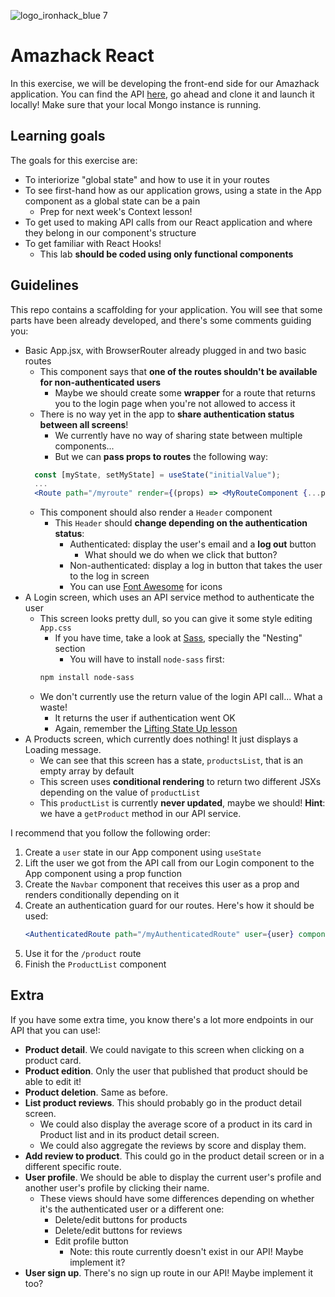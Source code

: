 ![logo_ironhack_blue 7](https://user-images.githubusercontent.com/23629340/40541063-a07a0a8a-601a-11e8-91b5-2f13e4e6b441.png)

# Amazhack React

In this exercise, we will be developing the front-end side for our Amazhack application. You can find the API [here](https://github.com/IronPTSolutions/amazhack-api), go ahead and clone it and launch it locally! Make sure that your local Mongo instance is running.

## Learning goals

The goals for this exercise are:

- To interiorize "global state" and how to use it in your routes
- To see first-hand how as our application grows, using a state in the App component as a global state can be a pain
  - Prep for next week's Context lesson!
- To get used to making API calls from our React application and where they belong in our component's structure
- To get familiar with React Hooks!
  - This lab **should be coded using only functional components**

## Guidelines

This repo contains a scaffolding for your application. You will see that some parts have been already developed, and there's some comments guiding you:

- Basic App.jsx, with BrowserRouter already plugged in and two basic routes
  - This component says that **one of the routes shouldn't be available for non-authenticated users**
    - Maybe we should create some **wrapper** for a route that returns you to the login page when you're not allowed to access it
  - There is no way yet in the app to **share authentication status between all screens**!
    - We currently have no way of sharing state between multiple components...
    - But we can **pass props to routes** the following way:
  ```jsx
  	const [myState, setMyState] = useState("initialValue");
  	...
  	<Route path="/myroute" render={(props) => <MyRouteComponent {...props} myState={myState} />} />
  ```
  - This component should also render a `Header` component
    - This `Header` should **change depending on the authentication status**:
      - Authenticated: display the user's email and a **log out** button
        - What should we do when we click that button?
      - Non-authenticated: display a log in button that takes the user to the log in screen
      - You can use [Font Awesome](https://fontawesome.com/how-to-use/on-the-web/using-with/react) for icons
- A Login screen, which uses an API service method to authenticate the user
  - This screen looks pretty dull, so you can give it some style editing `App.css`
    - If you have time, take a look at [Sass](https://sass-lang.com/guide), specially the "Nesting" section
      - You will have to install `node-sass` first:
    ```bash
    npm install node-sass
    ```
  - We don't currently use the return value of the login API call... What a waste!
    - It returns the user if authentication went OK
    - Again, remember the [Lifting State Up lesson](https://reactjs.org/docs/lifting-state-up.html)
- A Products screen, which currently does nothing! It just displays a Loading message.
  - We can see that this screen has a state, `productsList`, that is an empty array by default
  - This screen uses **conditional rendering** to return two different JSXs depending on the value of `productList`
  - This `productList` is currently **never updated**, maybe we should! **Hint**: we have a `getProduct` method in our API service.

I recommend that you follow the following order:

1. Create a `user` state in our App component using `useState`
2. Lift the user we got from the API call from our Login component to the App component using a prop function
3. Create the `Navbar` component that receives this user as a prop and renders conditionally depending on it
4. Create an authentication guard for our routes. Here's how it should be used:
	```jsx
	<AuthenticatedRoute path="/myAuthenticatedRoute" user={user} component={MyAuthenticatedComponent}/>
	```
5. Use it for the `/product` route
6. Finish the `ProductList` component

## Extra

If you have some extra time, you know there's a lot more endpoints in our API that you can use!:

- **Product detail**. We could navigate to this screen when clicking on a product card.
- **Product edition**. Only the user that published that product should be able to edit it!
- **Product deletion**. Same as before.
- **List product reviews**. This should probably go in the product detail screen.
  - We could also display the average score of a product in its card in Product list and in its product detail screen.
  - We could also aggregate the reviews by score and display them.
- **Add review to product**. This could go in the product detail screen or in a different specific route.
- **User profile**. We should be able to display the current user's profile and another user's profile by clicking their name.
  - These views should have some differences depending on whether it's the authenticated user or a different one:
    - Delete/edit buttons for products
    - Delete/edit buttons for reviews
    - Edit profile button
      - Note: this route currently doesn't exist in our API! Maybe implement it?
- **User sign up**. There's no sign up route in our API! Maybe implement it too?

